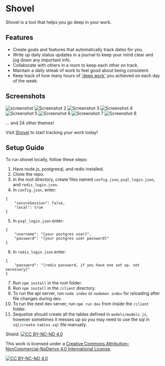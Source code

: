 # Shovel

Shovel is a tool that helps you go deep in your work.

## Features

- Create goals and features that automatically track dates for you.
- Write up daily status updates in a journal to keep your mind clear and jog down any important info.
- Collaborate with others in a room to keep each other on track.
- Maintain a daily streak of work to feel good about being consistent.
- Keep track of how many hours of ['deep work'](https://calnewport.com/deep-work-rules-for-focused-success-in-a-distracted-world/) you achieved on each day of the week.

## Screenshots

![screenshot](./screenshots/screenshot_1.png)
![Screenshot 2](./screenshots/screenshot_2.png)
![Screenshot 3](./screenshots/screenshot_3.png)
![Screenshot 4](./screenshots/screenshot_4.png)
![Screenshot 5](./screenshots/screenshot_5.png)
![Screenshot 6](./screenshots/screenshot_6.png)
![Screenshot 7](./screenshots/screenshot_7.png)
![Screenshot 8](./screenshots/screenshot_8.png)

... and 24 other themes!

Visit [Shovel](https://ovel.sh) to start tracking your work today!

## Setup Guide

To run shovel locally, follow these steps:

1. Have node.js, postgresql, and redis installed.
2. Clone the repo.
3. In the root directory, create files named `config.json`, `psql_login.json`, and `redis_login.json`.
4. In `config.json`, enter:

````
{
    "secureSession": false,
    "local": true
}
````

5. In `psql_login.json` enter:

````
{
    "username": "[your postgres user]",
    "password": "[your postgres user password]"
}
````

6. In `redis_login.json` enter:

````
{
    "password": "[redis password, if you have one set up. not necessary]"
}
````

7. Run `npm install` in the root folder.
8. Run `npm install` in the `/client` directory.
9. To run the api server, run `node index` or `nodemon index` for reloading after file changes during dev.
10. To run the next dev server, run `npm run dev` from inside the `/client` folder.
11. Sequelize should create all the tables defined in `models/models.js`, however sometimes it messes up so you may need to use the sql in `sql/create-tables.sql` file manually.

Shield: [![CC BY-NC-ND 4.0][cc-by-nc-nd-shield]][cc-by-nc-nd]

This work is licensed under a
[Creative Commons Attribution-NonCommercial-NoDerivs 4.0 International License][cc-by-nc-nd].

[![CC BY-NC-ND 4.0][cc-by-nc-nd-image]][cc-by-nc-nd]

[cc-by-nc-nd]: http://creativecommons.org/licenses/by-nc-nd/4.0/
[cc-by-nc-nd-image]: https://licensebuttons.net/l/by-nc-nd/4.0/88x31.png
[cc-by-nc-nd-shield]: https://img.shields.io/badge/License-CC%20BY--NC--ND%204.0-lightgrey.svg